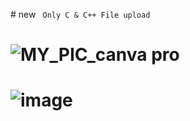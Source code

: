#   n e w  
``
Only C & C++ File upload 
 ``

#

# ![MY_PIC_canva pro](https://github.com/user-attachments/assets/deca4f7c-281a-409d-a92c-87f3eda516b6)

# ![image](https://github.com/user-attachments/assets/e2859756-6aae-4ac4-889d-c996f80be209)
